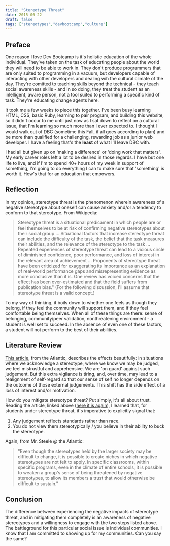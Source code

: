```yaml
---
title: "Stereotype Threat"
date: 2015-06-22
draft: false
tags: ["stereotypes","devbootcamp","culture"]
---
```


## Preface
One reason I love Dev Bootcamp is it's holistic education of the whole individual. They've taken on the task of educating people about the world they will need to be able to work in. They don't produce programmers that are only suited to programming in a vacuum, but developers capable of interacting with other developers and dealing wih the cultural climate of the day. They're comitted to teaching skills beyond the technical - they teach social awareness skills - and in so doing, they treat the student as an inlelligent, aware person, not a tool suited to performing a specific kind of task. They're educating change agents here.

It took me a few weeks to piece this together. I've been busy learning HTML, CSS, basic Ruby, learning to pair program, and building this website, so it didn't occur to me until just now as I sat down to reflect on a cultural issue, that I'm learning so much more than I ever expected to. I thought I would walk out of DBC (sometime this Fall, if all goes according to plan) and be more than qualified for a challenging, rewarding job as a junior web developer. I have a feeling that's the **least** of what I'll leave DBC with.

I had all but given up on 'making a difference' or 'doing work that matters'. My early career roles left a lot to be desired in those regards. I have but one life to live, and if I'm to spend 40+ hours of my week in support of something, I'm going to do everything I can to make sure that 'something' is worth it. How's that for an education that empowers.

## Reflection
In my opinion, stereotype threat is the phenomenon wherein awareness of a negative stereotype about oneself can cause anxiety and/or a tendency to conform to that stereotype. From Wikipedia:

> Stereotype threat is a situational predicament in which people are or feel themselves to be at risk of confirming negative stereotypes about their social group ... Situational factors that increase stereotype threat can include the difficulty of the task, the belief that the task measures their abilities, and the relevance of the stereotype to the task ... Repeated experiences of stereotype threat can lead to a vicious circle of diminished confidence, poor performance, and loss of interest in the relevant area of achievement ...
> Proponents of stereotype threat have been criticized for exaggerating its importance as an explanation of real-world performance gaps and misrepresenting evidence as more conclusive than it is. One review has voiced concerns that the effect has been over-estimated and that the field suffers from publication bias."
(For the following discussion, I'll assume that stereotype threat is a valid concept.)

To my way of thinking, it boils down to whether one feels as though they belong, if they feel the community will support them, and if they feel comfortable being themselves. When all of these things are there: sense of belonging, community/peer validation, nonthreatening environment - a student is well set to succeed. In the absence of even one of these factors, a student will not perform to the best of their abilities.

## Literature Review
[This article](http://www.theatlantic.com/magazine/archive/1999/08/thin-ice-stereotype-threat-and-black-college-students/304663/), from the Atlantic, describes the effects beautifully: in situations where we acknowledge a stereotype, where we know we may be judged, we feel mistrustful and apprehensive. We are 'on guard' against such judgement. But this extra vigilance is tiring, and, over time, may lead to a realignment of self-regard so that our sense of self no longer depends on the outcome of those external judgements. This shift has the side effect of a loss of interest and/or motivation.

How do you mitigate stereotype threat? Put simply, it's all about trust. Reading the article, linked above ([here it is again](http://www.theatlantic.com/magazine/archive/1999/08/thin-ice-stereotype-threat-and-black-college-students/304663/)), I learned that, for students under stereotype threat, it's imperative to explicitly signal that:

1. Any judgement reflects standards rather than race.
1. You do not view them stereotypically / you believe in their ability to buck the stereotype.

Again, from Mr. Steele @ the Atlantic:

> "Even though the stereotypes held by the larger society may be difficult to change, it is possible to create niches in which negative stereotypes are not felt to apply. In specific classrooms, within specific programs, even in the climate of entire schools, it is possible to weaken a group's sense of being threatened by negative stereotypes, to allow its members a trust that would otherwise be difficult to sustain."

## Conclusion
The difference between experiencing the negative impacts of stereotype threat, and in mitigating them completely is an awareness of negative stereotypes and a willingness to engage with the two steps listed above. The battleground for this particular social issue is individual communities. I know that I am committed to showing up for my communities. Can you say the same?
